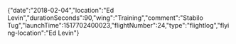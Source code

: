 {"date":"2018-02-04","location":"Ed Levin","durationSeconds":90,"wing":"Training","comment":"Stabilo Tug","launchTime":1517702400023,"flightNumber":24,"type":"flightlog","flying-location":"Ed Levin"}
